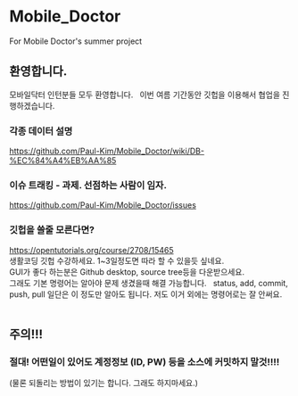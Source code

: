 # Mobile_Doctor
For Mobile Doctor's summer project

## 환영합니다.  
모바일닥터 인턴분들 모두 환영합니다.  
이번 여름 기간동안 깃헙을 이용해서 협업을 진행하겠습니다.   
  
### 각종 데이터 설명
https://github.com/Paul-Kim/Mobile_Doctor/wiki/DB-%EC%84%A4%EB%AA%85  
   
### 이슈 트래킹 - 과제. 선점하는 사람이 임자.
https://github.com/Paul-Kim/Mobile_Doctor/issues  
   
### 깃헙을 쓸줄 모른다면?
https://opentutorials.org/course/2708/15465  
생활코딩 깃헙 수강하세요. 1~3일정도면 따라 할 수 있을듯 싶네요.  
GUI가 좋다 하는분은 Github desktop, source tree등을 다운받으세요.   
그래도 기본 명령어는 알아야 문제 생겼을때 해결 가능합니다.  
status, add, commit, push, pull 일단은 이 정도만 알아도 됩니다. 저도 이거 외에는 명령어로는 잘 안써요.  
  
## 주의!!!  
### 절대! 어떤일이 있어도 계정정보 (ID, PW) 등을 소스에 커밋하지 말것!!!!   
(물론 되돌리는 방법이 있기는 합니다. 그래도 하지마세요.)  
